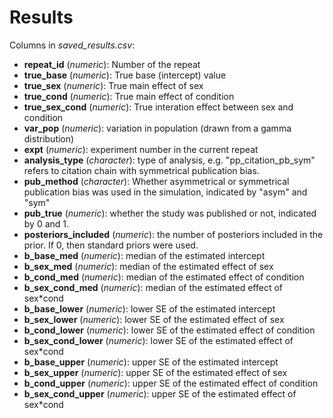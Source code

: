 # Results

Columns in *saved_results.csv*:
- **repeat_id** (*numeric*): Number of the repeat
- **true_base** (*numeric*): True base (intercept) value
- **true_sex** (*numeric*): True main effect of sex
- **true_cond** (*numeric*): True main effect of condition
- **true_sex_cond** (*numeric*): True interation effect between sex and condition
- **var_pop** (*numeric*): variation in population (drawn from a gamma distribution)
- **expt** (*numeric*): experiment number in the current repeat
- **analysis_type** (*character*): type of analysis, e.g. "pp_citation_pb_sym" refers to citation chain with symmetrical publication bias. 
- **pub_method** (*character*): Whether asymmetrical or symmetrical publication bias was used in the simulation, indicated by "asym" and "sym"
- **pub_true** (*numeric*): whether the study was published or not, indicated by 0 and 1.
- **posteriors_included** (*numeric*): the number of posteriors included in the prior. If 0, then standard priors were used.
- **b_base_med** (*numeric*): median of the estimated intercept
- **b_sex_med** (*numeric*): median of the estimated effect of sex
- **b_cond_med** (*numeric*): median of the estimated effect of condition
- **b_sex_cond_med** (*numeric*): median of the estimated effect of sex*cond
- **b_base_lower** (*numeric*): lower SE of the estimated intercept
- **b_sex_lower** (*numeric*): lower SE of the estimated effect of sex
- **b_cond_lower** (*numeric*): lower SE of the estimated effect of condition
- **b_sex_cond_lower** (*numeric*): lower SE of the estimated effect of sex*cond
- **b_base_upper** (*numeric*): upper SE of the estimated intercept
- **b_sex_upper** (*numeric*): upper SE of the estimated effect of sex
- **b_cond_upper** (*numeric*): upper SE of the estimated effect of condition
- **b_sex_cond_upper** (*numeric*): upper SE of the estimated effect of sex*cond